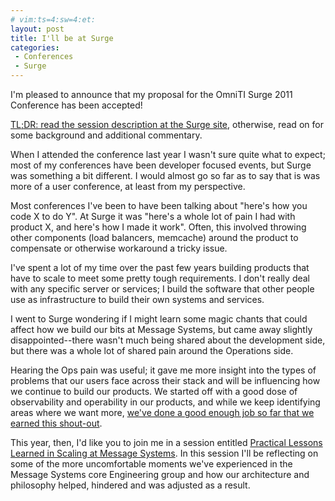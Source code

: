 ```yaml
---
# vim:ts=4:sw=4:et:
layout: post
title: I'll be at Surge
categories:
 - Conferences
 - Surge
---
```


I'm pleased to announce that my proposal for the OmniTI Surge 2011
Conference has been accepted!

[TL;DR: read the session description at the Surge site][sess],
otherwise, read on for some background and additional commentary.

<!--more-->

When I attended the conference last year I wasn't sure quite what to
expect; most of my conferences have been developer focused events, but
Surge was something a bit different.  I would almost go so far as to say
that is was more of a user conference, at least from my perspective.

Most conferences I've been to have been talking about "here's how you
code X to do Y".  At Surge it was "here's a whole lot of pain I had with
product X, and here's how I made it work".  Often, this involved
throwing other components (load balancers, memcache) around the product
to compensate or otherwise workaround a tricky issue.

I've spent a lot of my time over the past few years building products
that have to scale to meet some pretty tough requirements.  I don't
really deal with any specific server or services; I build the software
that other people use as infrastructure to build their own systems and
services.

I went to Surge wondering if I might learn some magic chants that could
affect how we build our bits at Message Systems, but came away slightly
disappointed--there wasn't much being shared about the development side,
but there was a whole lot of shared pain around the Operations side.

Hearing the Ops pain was useful; it gave me more insight into the
types of problems that our users face across their stack and will be
influencing how we continue to build our products.  We started off with
a good dose of observability and operability in our products, and while
we keep identifying areas where we want more, [we've done a good enough
job so far that we earned this shout-out][ywahusty].

This year, then, I'd like you to join me in a session entitled
[Practical Lessons Learned in Scaling at Message Systems][sess].  In
this session I'll be reflecting on some of the more uncomfortable
moments we've experienced in the Message Systems core Engineering group
and how our architecture and philosophy helped, hindered and was
adjusted as a result.

[sess]: http://omniti.com/surge/2011/speakers/wez-furlong
[ywahusty]: http://lethargy.org/~jesus/writes/ywahusty

